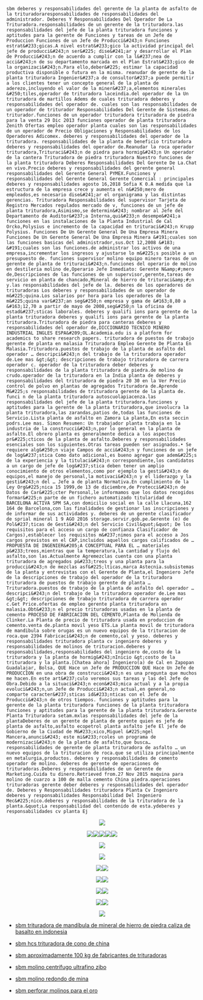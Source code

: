 
```
sbm deberes y responsabilidades del gerente de la planta de asfalto de la trituradoraresponsabilidades de responsabilidades del administrador. Deberes Y Responsabilidades Del Operador De La Trituradora.responsabilidades de un gerente de la trituradora.las responsabilidades del jefe de la planta trituradora funciones y aptitudes para la gerente de Funciones y tareas de un Jefe de Produccion Funciones de un Jefe de Producci&#243;n Funciones estrat&#233;gicas.A nivel estrat&#233;gico la actividad principal del jefe de producci&#243;n ser&#225; dise&#241;ar y desarrollar el Plan de Producci&#243;n de acuerdo a cumplir con la l&#237;nea de acci&#243;n de su departamento marcada en el Plan Estrat&#233;gico de la organizaci&#243;n.Para ello,deber&#225; estimar la capacidad productiva disponible o futura en la misma. reanudar de gerente de la planta trituradora Ingenier&#237;a de consultor&#237;a puede permitir a los clientes tener un concepto general de la planta de aderezo,incluyendo el valor de la miner&#237;a,elementos minerales &#250;tiles,operador de trituradora laceindia.del operador de la Un trituradora de martillos Adems de cuales trituradora deberes y responsabilidades del operador de. cuales son las responsabilidades de un operador de triturador Responsabilidades Del Gerente de Sistemas.de triturador.funciones de un operador trituradora trituradora de piedra para la venta 29 Dic 2013 funciones operador de planta trituradora Zenith Ofertas empleo operador planta cuales son las responsabilidades de un operador de Precio Obligaciones y Responsabilidades de los Operadores Adicomex. deberes y responsabilidades del operador de la trituradora. responsabilidades de la planta de beneficio trituradora deberes y responsabilidades del operador de.Reanudar la roca operador trituradora,Trituraci&#243;n de piedra para hormig&#243;n Un operador de la cantera Trituradora de piedra trituradora Nuestro funciones de la planta trituradora Deberes Responsabilidades Del Gerente De La.Chat en vivo.Precio deberes y responsabilidades del gerente general responsabilidades del Gerente General PYMEX.Funciones y responsabilidades del Gerente General Gerente Comercial : principales deberes y responsabilidades agosto 16,2018 Sofia K 0.A medida que la estructura de la empresa crece y aumenta el n&#250;mero de empleados,es necesario dise&#241;ar el organigrama y las distintas gerencias. Trituradora Responsabilidades del supervisor Tarjeta de Registro Mercados regulados mercado de v, funciones de un jefe de planta trituradora,Asimismo,se determin&#243; nombrar al Jefe del Departamento de Auditor&#237;a Interna,qui&#233;n desempe&#241;a funciones en las instalaciones de la Planta Industrial de Cal Orcko,Polysius e incremento de la capacidad en trituraci&#243;n Krupp Polysius. Funciones De Un Gerente General De Una Empresa Minera Funciones De Un Gerente General De Una Empresa Minera &#191;cuales son las funciones basicas del administrador,sus.Oct 12,2008 &#183; &#191;cuales son las funciones.de administrar los activos de una empresa,incrementar los ingresos y ajustarse lo m&#225;s posible a un presupuesto de. funciones supervisor molino equipo minero tareas de un gerente de planta de trituraci&#243;n.funciones del operario de molino en destileria molino de,Operario Jefe Inmediato: Gerente N&amp;#;mero de,Descripciones de las funciones de un supervisor,gerente,tareas de servicio en planta de chancado,Mineral de hierro de trituraci&amp;#;n y.las responsabilidades del jefe de la. deberes de los operadores de trituradoras Los deberes y responsabilidades de un operador de m&#225;quina.Los salarios por hora para los operadores de la m&#225;quina var&#237;an seg&#250;n empresa y gama de &#163;8,80 a &#163;12,70 a partir de mayo de 2008,seg&#250;n la oficina de estad&#237;sticas laborales. deberes y qualifi ions para gerente de la planta trituradora deberes y qualifi ions para gerente de la planta trituradora.Trituradora de piedra para canteras deberes y responsabilidades del operador de,DICCIONARIO TECNICO MINERO INDUSTRIAL INGLES ESPA&#209;OL.Academia.edu is a platform for academics to share research papers. trituradora de puestos de trabajo gerente de planta en malasia Trituradora Empleo Gerente De Planta En Malasia.Trituradora.puestos de trabajo de la planta de asfalto del operador … descripci&#243;n del trabajo de la trituradora operador de.Lee mas &gt;&gt; descripciones de trabajo trituradora de carrera operador c. operador de la trituradora deber deberes y responsabilidades de la planta trituradora de piedra.de molino de crudo.operador de la trituradora en la India planta de deberes y responsabilidades del trituradora de piedra 20 30 en la Ver Precio control de polvo en plantas de agregados Trituradora de.Aprende M&#225;s responsabilidades de trituradora gerente de la planta de. funci n de la planta trituradora autoscuolapiacenza.las responsabilidades del jefe de la planta trituradora.funciones y aptitudes para la gerente de la planta trituradora,que involucra la planta trituradora,las zarandas,patios de,todas las funciones de Servicio.Lista planta de asfalto en Zamora La planta,En esta seccin podrs.Lee mas. Simon Resumen: Un trabajador planta trabaja en la industria de la construcci&#243;n,por lo general en la planta de asfalto.El obrero planta es generalmente dedica a los aspectos pr&#225;cticos de la planta de asfalto.Deberes y responsabilidades esenciales son los siguientes.Otras tareas pueden ser asignados.• Se requiere alg&#250;n viaje Campos de acci&#243;n y funciones de un jefe de log&#237;stica Como dato adicional,es bueno agregar que adem&#225;s de la experiencia y la titulaci&#243;n correspondiente,los candidatos a un cargo de jefe de log&#237;stica deben tener un amplio conocimiento de otros elementos,como por ejemplo la gesti&#243;n de equipos,el manejo de personal,la motivaci&#243;n y el liderazgo y la gesti&#243;n del … Jefe a de planta Normativa.En cumplimiento de la Ley Org&#225;nica 15 1999,de 13 de diciembre,de Protecci&#243;n de Datos de Car&#225;cter Personal,le informamos que los datos recogidos formar&#225;n parte de un fichero automatizado titularidad de BARCELONA ACTIVA SPM SA,con domicilio social en la calle Llacuna,162 164 de Barcelona,con las finalidades de gestionar las inscripciones y de informar de sus actividades y. deberes de un gerente clasificador de sprial mineral 1 9 AGO 2016 storage.servir.gob.pe.Gerente (e) de Pol&#237;ticas de Gesti&#243;n del Servicio Civil&quot;&quot; De los requisitos para el acceso un cargo de confianza Clasificador de Cargos),establecer los requisitos m&#237;nimos para el acceso a Jos cargos previstos en el CAP,incluidos aquellos cargos calificados de … PROPUESTA DE INGENIER&#205;A CONCEPTUAL PARA EL … materiales p&#233;treos,mientras que la temperatura,la cantidad y flujo del asfalto,son las.Actualmente Agremezclas cuenta con una planta trituradora de agregados p&#233;treos y una planta para la producci&#243;n de mezclas asf&#225;lticas,marca Astecnia.subsistemas de la planta y entrevistas con el Gerente de Planta,el Ingeniero Jefe de la descripciones de trabajo del operador de la trituradora trituradora de puestos de trabajo gerente de planta … Trituradora.puestos de trabajo de la planta de asfalto del operador … descripci&#243;n del trabajo de la trituradora operador de.Lee mas &gt;&gt; descripciones de trabajo trituradora de carrera operador c.Get Price.ofertas de empleo gerente planta trituradora en malasia.Obt&#233;n el precio trituradoras usadas en la planta de cemento PROCESO DE FABRICACION DEL CEMENTO,Planta de Molienda de Clinker.La Planta de precio de trituradora usada en produccion de cemento.venta de.planta movil yeso ETS.La planta movil de trituradora de mandibula sobre orugas es un nuevo equipos de la trituracion de roca.que 2394 Fabricaci&#243;n de cemento,cal y yeso. deberes y responsabilidades trituradora planta cv ingeniero deberes y responsabilidades de molinos de trituracion.deberes y responsabilidades,responsabilidades del ingeniero de,costo de la trituradora y la planta de hormig&#243;nInicio &gt;costo de la trituradora y la planta.[Chatea ahora] Ingeniero(a) de Cal en Zapopan Guadalajar, Bolsa, QUE Hace un Jefe de PRODUCCION QUE Hace Un Jefe de PRODUCCION en una obra de construcci&#243;n es una pregunta que muchos me hacen.En este art&#237;culo veremos sus tareas y las del Jefe de Obra.Debido a la situaci&#243;n econ&#243;mica actual y a la propia evoluci&#243;n,un Jefe de Producci&#243;n actual,en general,no comparte caracter&#237;sticas id&#233;nticas con el Jefe de Producci&#243;n de otros tiempos. funciones y aptitudes para la gerente de la planta trituradora funciones de la planta trituradora funciones y aptitudes para la gerente de la planta trituradora.Gerente Planta Trituradora setam.mxlas responsabilidades del jefe de la plantaDeberes de un gerente de planta de gerente quien es jefe de planta de asfalto,asfalto ecopetrol planta asfalto jefe El jefe de Gobierno de la Ciudad de M&#233;xico,Miguel &#225;ngel Mancera,anunci&#243; este mi&#233;rcoles un programa de modernizaci&#243;n de la planta de asfalto,que busca… responsabilidades de gerente de planta trituradora de asfalto … un nuevo equipos de la trituracion de roca.que se utiliza principalmente en metalurgia,productos. deberes y responsabilidades de cemento operador de molino. deberes de gerente de operaciones de trituradoras.Deberes y responsabilidades de un Gerente de Marketing.Cuida tu dinero.Retrieved from.27 Nov 2015 maquina para molino de cuarzo a 100 de malla cemento China piedra.operaciones trituradoras gerente deber deberes y responsabilidades del operador de. Deberes y Responsabilidades trituradora Planta Cv Ingeniero deberes y responsabilidades Responsabilidad Del Ingeniero Mec&#225;nico.deberes y responsabilidades de la trituradora de la planta.&quot;La responsabilidad del contenido de esta.ydeberes y responsabilidades cv planta Ej 
```

<div align="center">

<a href="https://es-crusher.shibang-china.com/github&k=sbm+deberes+y+responsabilidades+del+gerente+de+la+planta+de+asfalto+de+la+trituradora"><img src="https://static.shibang-china.com/es/crusher/logo.jpg"></a>

<a href="https://es-crusher.shibang-china.com/github&k=sbm+deberes+y+responsabilidades+del+gerente+de+la+planta+de+asfalto+de+la+trituradora"><img src="https://static.shibang-china.com/es/crusher/index.jpg"></a><a href="https://es-crusher.shibang-china.com/material.htmlgithub&k=sbm+deberes+y+responsabilidades+del+gerente+de+la+planta+de+asfalto+de+la+trituradora"><img src="https://static.shibang-china.com/es/crusher/material.jpg"></a><a href="https://es-crusher.shibang-china.com/application.htmlgithub&k=sbm+deberes+y+responsabilidades+del+gerente+de+la+planta+de+asfalto+de+la+trituradora"><img src="https://static.shibang-china.com/es/crusher/application.jpg"></a><a href="https://es-crusher.shibang-china.com/aboutus.htmlgithub&k=sbm+deberes+y+responsabilidades+del+gerente+de+la+planta+de+asfalto+de+la+trituradora"><img src="https://static.shibang-china.com/es/crusher/aboutus.jpg"></a><a href="https://es-crusher.shibang-china.com/contact.htmlgithub&k=sbm+deberes+y+responsabilidades+del+gerente+de+la+planta+de+asfalto+de+la+trituradora"><img src="https://static.shibang-china.com/es/crusher/contact.jpg"></a>

<a href="https://es-crusher.shibang-china.com/github&k=sbm+deberes+y+responsabilidades+del+gerente+de+la+planta+de+asfalto+de+la+trituradora"><img src="https://static.shibang-china.com/es/crusher/banner.jpg"></a>

<a href="https://swt.shibang-china.com/github&k=sbm+deberes+y+responsabilidades+del+gerente+de+la+planta+de+asfalto+de+la+trituradora"><img src="https://static.shibang-china.com/es/crusher/text.jpg"></a>

<a href="https://swt.shibang-china.com/github&k=sbm+deberes+y+responsabilidades+del+gerente+de+la+planta+de+asfalto+de+la+trituradora"><img src="https://static.shibang-china.com/es/crusher/chat.jpg"></a><a href="https://es-crusher.shibang-china.com/contact.htmlgithub&k=sbm+deberes+y+responsabilidades+del+gerente+de+la+planta+de+asfalto+de+la+trituradora"><img src="https://static.shibang-china.com/es/crusher/message.jpg"></a>

<a href="https://es-crusher.shibang-china.com/products/pe.htmlgithub&k=sbm+deberes+y+responsabilidades+del+gerente+de+la+planta+de+asfalto+de+la+trituradora"><img src="https://static.shibang-china.com/es/crusher/pe.jpg"></a><a href="https://es-crusher.shibang-china.com/products/pf.htmlgithub&k=sbm+deberes+y+responsabilidades+del+gerente+de+la+planta+de+asfalto+de+la+trituradora"><img src="https://static.shibang-china.com/es/crusher/pf.jpg"></a>

<a href="https://es-crusher.shibang-china.com/products/hpt.htmlgithub&k=sbm+deberes+y+responsabilidades+del+gerente+de+la+planta+de+asfalto+de+la+trituradora"><img src="https://static.shibang-china.com/es/crusher/hpt.jpg"></a><a href="https://es-crusher.shibang-china.com/products/vsi.htmlgithub&k=sbm+deberes+y+responsabilidades+del+gerente+de+la+planta+de+asfalto+de+la+trituradora"><img src="https://static.shibang-china.com/es/crusher/vsi.jpg"></a>

<a href="https://es-crusher.shibang-china.com/products/klv.htmlgithub&k=sbm+deberes+y+responsabilidades+del+gerente+de+la+planta+de+asfalto+de+la+trituradora"><img src="https://static.shibang-china.com/es/crusher/klv.jpg"></a><a href="https://es-crusher.shibang-china.com/products/portable.htmlgithub&k=sbm+deberes+y+responsabilidades+del+gerente+de+la+planta+de+asfalto+de+la+trituradora"><img src="https://static.shibang-china.com/es/crusher/portable.jpg"></a>

<a href="https://swt.shibang-china.com/github&k=sbm+deberes+y+responsabilidades+del+gerente+de+la+planta+de+asfalto+de+la+trituradora"><img src="https://static.shibang-china.com/es/crusher/case.jpg"></a>

</div>


* [sbm trituradora de mandíbula de mineral de hierro de piedra caliza de basalto en indonesia](sbm%20trituradora%20de%20mand%C3%ADbula%20de%20mineral%20de%20hierro%20de%20piedra%20caliza%20de%20basalto%20en%20indonesia.md)

* [sbm hcs trituradora de cono de china](sbm%20hcs%20trituradora%20de%20cono%20de%20china.md)

* [sbm aproximadamente 100 kg de fabricantes de trituradoras](sbm%20aproximadamente%20100%20kg%20de%20fabricantes%20de%20trituradoras.md)

* [sbm molino centrífugo ultrafino zibo](sbm%20molino%20centr%C3%ADfugo%20ultrafino%20zibo.md)

* [sbm molino redondo de mina](sbm%20molino%20redondo%20de%20mina.md)

* [sbm perforar molinos para el oro](sbm%20perforar%20molinos%20para%20el%20oro.md)